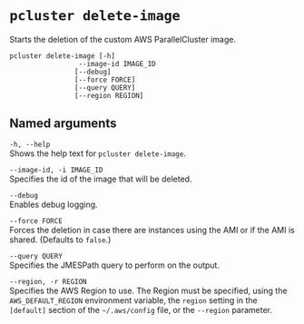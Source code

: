 # `pcluster delete-image`<a name="pcluster.delete-image-v3"></a>

Starts the deletion of the custom AWS ParallelCluster image\.

```
pcluster delete-image [-h] 
                 --image-id IMAGE_ID
                [--debug]
                [--force FORCE]
                [--query QUERY]
                [--region REGION]
```

## Named arguments<a name="pcluster-v3.delete-image.namedargs"></a>

`-h, --help`  
Shows the help text for `pcluster delete-image`\.

`--image-id, -i IMAGE_ID`  
Specifies the id of the image that will be deleted\.

`--debug`  
Enables debug logging\.

`--force FORCE`  
Forces the deletion in case there are instances using the AMI or if the AMI is shared\. \(Defaults to `false`\.\)

`--query QUERY`  
Specifies the JMESPath query to perform on the output\.

`--region, -r REGION`  
Specifies the AWS Region to use\. The Region must be specified, using the `AWS_DEFAULT_REGION` environment variable, the `region` setting in the `[default]` section of the `~/.aws/config` file, or the `--region` parameter\.